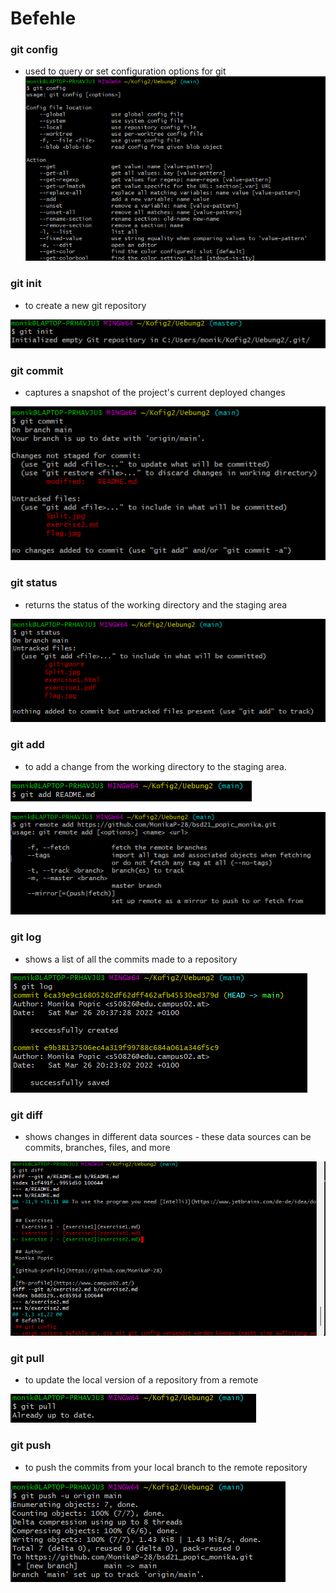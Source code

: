 # Befehle
### git config
-  used to query or set configuration options for git
![config](config.png)
### git init
- to create a new git repository

![init](Init.png)
### git commit
- captures a snapshot of the project's current deployed changes

![commit](commit.png)
### git status
- returns the status of the working directory and the staging area

![status](status.png)
### git add
- to add a change from the working directory to the staging area.

![add](add.png)

![add2](add2.png)
### git log
-  shows a list of all the commits made to a repository

![log](log.png)
### git diff
-  shows changes in different data sources - these data sources can be commits, branches, files, and more

![diff](diff.png)
### git pull
- to update the local version of a repository from a remote

![pull](pull.png)
### git push
- to push the commits from your local branch to the remote repository

![push](push.png)